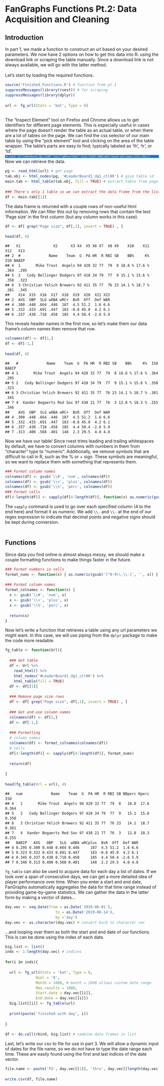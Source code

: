 FanGraphs Functions Pt.2: Data Acquisition and Cleaning
================

## Introduction

In part 1, we made a function to construct an url based on your desired
parameters. We now have 2 options on how to get this data into R: using
the download link or scraping the table manually. Since a download link
is not always available, we will go with the latter method. <BR> <BR>
Let’s start by loading the required functions. <BR>

``` r
source('Finished_Functions.R') # function from pt.1 
suppressMessages(library(rvest)) # for scraping
suppressMessages(library(dplyr))

url <- fg_url(Stats = 'bat', Type = 8)
```

<BR> The “Inspect Element” tool on Firefox and Chrome allows us to get
identifiers for different page elements. This is especially useful in
cases where the page doesn’t render the table as an actual table, or
when there are a lot of tables on the page. We can find the css selector
of our main table by using the “pick element” tool and clicking on the
area of the table wrapper. The table’s parts are easy to find; typically
labeled as ‘th’, ‘tr’, or ‘td’. <BR> ![table id](Images/Table%20id.PNG)
<BR> Now we can retrieve the data. <BR>

``` r
pg <- read_html(url) # get page
tab.obj <- html_nodes(pg, '#LeaderBoard1_dg1_ctl00') # give table id
main.tab <- html_table(tab.obj, fill = TRUE) # extract table from page 

### There's only 1 table so we can extract the data frame from the list easily
df <- main.tab[[1]]
```

The data frame is returned with a couple rows of non-useful html
information. We can filter this out by removing rows that contain the
text ‘Page size’ in the first column (but any column works in this
case).

``` r
df <- df[ grep("Page size", df[,1], invert = TRUE) , ]

head(df, 4)
```

    ##   X1               X2      X3 X4  X5 X6 X7  X8 X9    X10    X11  X12   X13
    ## 2  #             Name    Team  G  PA HR  R RBI SB    BB%     K%  ISO BABIP
    ## 4  1       Mike Trout  Angels 94 420 32 77  79  8 18.8 % 17.6 % .364  .295
    ## 5  2   Cody Bellinger Dodgers 97 418 34 79  77  9 15.1 % 15.6 % .358  .323
    ## 6  3 Christian Yelich Brewers 92 411 35 77  76 23 14.1 % 18.7 % .381  .345
    ##    X14  X15  X16  X17  X18  X19  X20  X21 X22
    ## 2  AVG  OBP  SLG wOBA wRC+  BsR  Off  Def WAR
    ## 4 .300 .448 .664 .446  187  4.5 51.2  1.6 6.6
    ## 5 .332 .433 .691 .447  183 -0.8 45.0  4.2 6.1
    ## 6 .337 .438 .718 .458  185  4.4 50.4 -2.6 5.9

This reveals header names in the first row, so let’s make them our data
frame’s column names then remove that row.

``` r
colnames(df) <- df[1,]
df <- df[-1,]

head(df, 4)
```

    ##   #             Name    Team  G  PA HR  R RBI SB    BB%     K%  ISO BABIP
    ## 4 1       Mike Trout  Angels 94 420 32 77  79  8 18.8 % 17.6 % .364  .295
    ## 5 2   Cody Bellinger Dodgers 97 418 34 79  77  9 15.1 % 15.6 % .358  .323
    ## 6 3 Christian Yelich Brewers 92 411 35 77  76 23 14.1 % 18.7 % .381  .345
    ## 7 4  Xander Bogaerts Red Sox 97 438 21 77  76  3 12.8 % 18.3 % .255  .346
    ##    AVG  OBP  SLG wOBA wRC+  BsR  Off  Def WAR
    ## 4 .300 .448 .664 .446  187  4.5 51.2  1.6 6.6
    ## 5 .332 .433 .691 .447  183 -0.8 45.0  4.2 6.1
    ## 6 .337 .438 .718 .458  185  4.4 50.4 -2.6 5.9
    ## 7 .313 .400 .568 .401  148  2.3 29.5  4.0 4.8

Now we have our table\! Since rvest trims leading and trailing
whitespaces by default, we have to convert columns with numbers in them
from “character” type to “numeric”. Additionally, we remove symbols that
are difficult to call in R, such as the % or + sign. These symbols are
meaningful, so we want to replace them with something that represents
them.

``` r
### Format column names
colnames(df) <- gsub('\\#', 'num', colnames(df))
colnames(df) <- gsub('\\+', 'plus', colnames(df))
colnames(df) <- gsub('\\%', 'perc', colnames(df))
### Format cells
df[4:length(df)] <- sapply(df[4:length(df)], function(x) as.numeric(gsub('[^0-9\\.\\-]', '', x)))
```

The `sapply` command is used to go over each specified column (4 to the
end here) and format it as numeric. We add `\\.` and `\\-` at the end of
our regex expression to indicate that decimal points and negative signs
should be kept during conversion. <BR> <BR>

## Functions

Since data you find online is almost always messy, we should make a
couple formatting functions to make things faster in the future.

``` r
### Format numbers in cells
format_nums <- function(x) { as.numeric(gsub('[^0-9\\.\\-]', '', x)) }

### Format column names
format_colnames <- function(x) {
  x <- gsub('\\#', 'num', x)
  x <- gsub('\\+', 'plus', x)
  x <- gsub('\\%', 'perc', x)
  
  return(x)
}
```

Now let’s write a function that retrieves a table using any url
parameters we might want. In this case, we will use piping from the
`dplyr` package to make the code more readable.

``` r
fg_table <- function(Url){
  
  ### Get table
  df <- Url %>%
    read_html() %>%
    html_nodes('#LeaderBoard1_dg1_ctl00') %>%
    html_table(fill = TRUE)
  df <- df[[1]]
  
  ### Remove page size rows
  df <- df[ grep("Page size", df[,1], invert = TRUE) , ]
  
  ### Get and use column names
  colnames(df) <- df[1,]
  df <- df[-1,]
  
  ### Formatting
  # column names
  colnames(df) <- format_colnames(colnames(df))
  # cells
  df[4:length(df)] <- sapply(df[4:length(df)], format_nums)
  
  return(df)
  
}

head(fg_table(Url = url), 4)
```

    ##   num             Name    Team  G  PA HR  R RBI SB BBperc Kperc   ISO
    ## 4   1       Mike Trout  Angels 94 420 32 77  79  8   18.8  17.6 0.364
    ## 5   2   Cody Bellinger Dodgers 97 418 34 79  77  9   15.1  15.6 0.358
    ## 6   3 Christian Yelich Brewers 92 411 35 77  76 23   14.1  18.7 0.381
    ## 7   4  Xander Bogaerts Red Sox 97 438 21 77  76  3   12.8  18.3 0.255
    ##   BABIP   AVG   OBP   SLG  wOBA wRCplus  BsR  Off  Def WAR
    ## 4 0.295 0.300 0.448 0.664 0.446     187  4.5 51.2  1.6 6.6
    ## 5 0.323 0.332 0.433 0.691 0.447     183 -0.8 45.0  4.2 6.1
    ## 6 0.345 0.337 0.438 0.718 0.458     185  4.4 50.4 -2.6 5.9
    ## 7 0.346 0.313 0.400 0.568 0.401     148  2.3 29.5  4.0 4.8

`fg_table` can also be used to acquire data for each day a list of
dates. If we look over a span of consecutive days, we can get a more
detailed idea of player performance over time. When you enter a start
and end date, FanGraphs automatically aggregates the data for that time
range instead of providing game-by-game statistics. We can gather the
data in the latter form by making a vector of dates…

``` r
day.vec <- seq.Date(from = as.Date('2019-06-01'), 
                       to = as.Date('2019-06-14'),
                       by ='day')
day.vec <- as.character(day.vec) # convert back to character vec
```

…and looping over them as both the start and end date of our functions.
This is can be done using the index of each date.

``` r
big.list <- list()
inds <- 1:length(day.vec) # indices

for(i in inds){
  
  url <- fg_url(Stats = 'bat', Type = 8, 
              Qual = '0', 
              Month = 1000, # month = 1000 allows custom date range
              Max.results = 1000,
              Start.date = day.vec[[i]], 
              End.date = day.vec[[i]])
  big.list[[i]] <- fg_table(url)
  
  print(paste('finished with day', i))
  
}

df <- do.call(rbind, big.list) # combine data frames in list
```

Last, let’s write our csv to file for use in part 3. We will allow a
dynamic input of dates for the file name, so we do not have to type the
date range each time. These are easily found using the first and last
indices of the date
vector.

``` r
file.name <- paste('FG', day.vec[[1]], 'thru', day.vec[[length(day.vec)]], '.csv')

write.csv(df, file.name)
```
